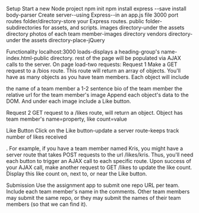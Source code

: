 Setup
Start a new Node project
npm init
npm install express --save
install body-parser
Create server--using Express--in an app.js file
3000 port
routes folder/directory-store your Express routes.
public folder-subdirectories for assets, and scripts.
images directory-under the assets directory
photos of each team member-images directory
vendors directory-under the assets directory-place-jQuery

Functionality
localhost:3000 loads-displays a heading-group's name-index.html-public directory.
rest of the page will be populated via AJAX calls to the server.
On page load-two requests:
Request 1
Make a GET request to a /bios route. This route will return an array of objects. You'll have as many objects as you have team members. Each object will include

the name of a team member
a 1-2 sentence bio of the team member
the relative url for the team member's image
Append each object's data to the DOM. And under each image include a Like button.

Request 2
GET request to a /likes route, will return an object.
Object has team member's name=property, like count=value

Like Button
Click on the Like button-update a server route-keeps track number of likes received

. For example, if you have a team member named Kris, you might have a server route that takes POST requests to the url /likes/kris. Thus, you'll need each button to trigger an AJAX call to each specific route. Upon success of your AJAX call, make another request to GET /likes to update the like count. Display this like count on, next to, or near the Like button.

Submission
Use the assignment app to submit one repo URL per team. Include each team member's name in the comments. Other team members may submit the same repo, or they may submit the names of their team members (so that we can find it).

